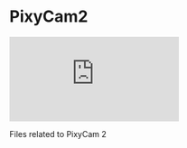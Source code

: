 # PixyCam2


![Image description](https://docs.pixycam.com/wiki/lib/exe/fetch.php?cache=&media=wiki:img:pixy2_in_hand-300px.jpg)


Files related to PixyCam 2
